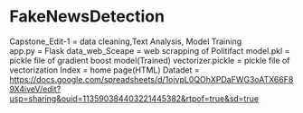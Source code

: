 # FakeNewsDetection

Capstone_Edit-1 = data cleaning,Text Analysis, Model Training 
<br /> 
app.py = Flask
data_web_Sceape = web scrapping of Politifact
model.pkl = pickle file of gradient boost model(Trained)
vectorizer.pickle = pickle file of vectorization
Index = home page(HTML)
Datadet = https://docs.google.com/spreadsheets/d/1ojvpL0QOhXPDaFWG3oATX66F89X4iveV/edit?usp=sharing&ouid=113590384403221445382&rtpof=true&sd=true
